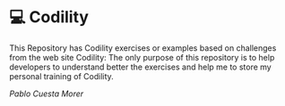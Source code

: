 # **💻 Codility**
This Repository has Codility exercises or examples based on challenges from the web site Codility: The only purpose of this repository is to help developers to understand better the exercises and help me to store my personal training of Codility.

_Pablo Cuesta Morer_
